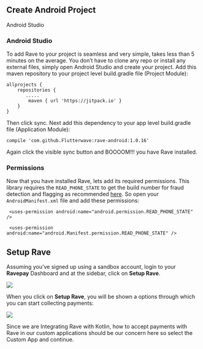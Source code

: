 ## Create Android Project
Android Studio

### Android Studio

To add Rave to your project is seamless and very simple, takes less than 5 minutes on the average. You don’t have to clone any repo or install any external files, simply open Android Studio and create your project. Add this maven repository to your project level build.gradle file (Project Module):


    allprojects {
        repositories {
           .....
            maven { url 'https://jitpack.io' }
        }
    }

Then click sync. Next add this dependency to your app level build.gradle file (Application Module):


    
    compile 'com.github.Flutterwave:rave-android:1.0.16'
    

Again click the visible sync button and BOOOOM!!! you have Rave installed. 

### Permissions

Now that you have installed Rave, lets add its required permissions. This library requires the `READ_PHONE_STATE` to get the build number for fraud detection and flagging as recommended [here](https://developer.android.com/training/articles/user-data-ids.html#i_abuse_detection_detecting_high_value_stolen_credentials).
So open your `AndroidManifest.xml` file and add these permissions:


     
     <uses-permission android:name="android.permission.READ_PHONE_STATE" />
     
     <uses-permission android:name="android.Manifest.permission.READ_PHONE_STATE" />
     


## Setup Rave

Assuming you’ve signed up using a sandbox account, login to your **Ravepay** Dashboard and at the sidebar, click on **Setup Rave**.


![](https://d2mxuefqeaa7sj.cloudfront.net/s_8CA58C87BD82C742CD0884051C7ADAB3BACA5DC2CB44CB404AA1A0C3C4832142_1522280153710_Screenshot+from+2018-03-29+00-28-11.png)


When you click on **Setup Rave**,  you will be shown a options through which you can start collecting payments:


![](https://d2mxuefqeaa7sj.cloudfront.net/s_8CA58C87BD82C742CD0884051C7ADAB3BACA5DC2CB44CB404AA1A0C3C4832142_1522281473908_Screenshot+from+2018-03-29+00-57-40.png)



Since we are Integrating Rave with Kotlin, how to accept payments with Rave in our custom applications should be our concern here so select the Custom App and continue. 